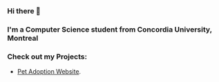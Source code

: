 ### Hi there 👋
### I'm a Computer Science student from Concordia University, Montreal
### Check out my Projects:
* [Pet Adoption Website](https://users.encs.concordia.ca/~a_nuckch/Pet%20Adoption%20Website/index.html).      
<!--
**amannuck/amannuck** is a ✨ _special_ ✨ repository because its `README.md` (this file) appears on your GitHub profile.

Here are some ideas to get you started:

- 🔭 I’m currently working on ...
- 🌱 I’m currently learning ...
- 👯 I’m looking to collaborate on ...
- 🤔 I’m looking for help with ...
- 💬 Ask me about ...
- 📫 How to reach me: ...
- 😄 Pronouns: ...
- ⚡ Fun fact: ...
-->
